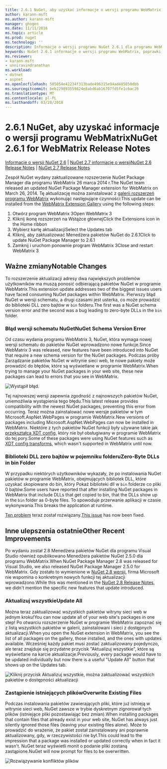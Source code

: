 ```yaml
---
title: 2.6.1 NuGet, aby uzyskać informacje o wersji programu WebMatrix | Dokumentacja firmy Microsoft
author: karann-msft
ms.author: karann-msft
manager: ghogen
ms.date: 11/11/2016
ms.topic: article
ms.prod: nuget
ms.technology: ''
description: Informacje o wersji programu NuGet 2.6.1 dla programu WebMatrix, w tym znanych problemów, poprawki, dodatkowe funkcje i dcr.
keywords: NuGet 2.6.1 informacje o wersji programu WebMatrix, poprawki, znanych problemów, nowe funkcje, dcr
ms.reviewer:
- karann-msft
- unniravindranathan
ms.workload:
- dotnet
- aspnet
ms.openlocfilehash: 505054e42234f313bade496315e94ad485050dbb
ms.sourcegitcommit: beb229893559824e8abd6ab16707fd5fe1c6ac26
ms.translationtype: MT
ms.contentlocale: pl-PL
ms.lasthandoff: 03/28/2018
---
```

# <a name="nuget-261-for-webmatrix-release-notes"></a><span data-ttu-id="a0338-104">2.6.1 NuGet, aby uzyskać informacje o wersji programu WebMatrix</span><span class="sxs-lookup"><span data-stu-id="a0338-104">NuGet 2.6.1 for WebMatrix Release Notes</span></span>

<span data-ttu-id="a0338-105">[Informacje o wersji NuGet 2.6](../release-notes/nuget-2.6.md) | [NuGet 2.7 informacje o wersji](../release-notes/nuget-2.7.md)</span><span class="sxs-lookup"><span data-stu-id="a0338-105">[NuGet 2.6 Release Notes](../release-notes/nuget-2.6.md) | [NuGet 2.7 Release Notes](../release-notes/nuget-2.7.md)</span></span>

<span data-ttu-id="a0338-106">Zespół NuGet wydany zaktualizowane rozszerzenie NuGet Package Manager dla programu WebMatrix 26 marca 2014 r.</span><span class="sxs-lookup"><span data-stu-id="a0338-106">The NuGet team released an updated NuGet Package Manager extension for WebMatrix on March 26, 2014.</span></span>  <span data-ttu-id="a0338-107">Tę aktualizację można zainstalować z [galerii rozszerzeń programu WebMatrix](https://blogs.iis.net/webmatrix/retiring-the-webmatrix-extensions-gallery) wykonując następujące czynności:</span><span class="sxs-lookup"><span data-stu-id="a0338-107">This update can be installed from the [WebMatrix Extension Gallery](https://blogs.iis.net/webmatrix/retiring-the-webmatrix-extensions-gallery) using the following steps:</span></span>

1. <span data-ttu-id="a0338-108">Otwórz program WebMatrix 3</span><span class="sxs-lookup"><span data-stu-id="a0338-108">Open WebMatrix 3</span></span>
1. <span data-ttu-id="a0338-109">Kliknij ikonę rozszerzeń na Wstążce głównej</span><span class="sxs-lookup"><span data-stu-id="a0338-109">Click the Extensions icon in the Home ribbon</span></span>
1. <span data-ttu-id="a0338-110">Wybierz kartę aktualizacji</span><span class="sxs-lookup"><span data-stu-id="a0338-110">Select the Updates tab</span></span>
1. <span data-ttu-id="a0338-111">Kliknij, aby zaktualizować Menedżera pakietów NuGet do 2.6.1</span><span class="sxs-lookup"><span data-stu-id="a0338-111">Click to update NuGet Package Manager to 2.6.1</span></span>
1. <span data-ttu-id="a0338-112">Zamknij i uruchom ponownie program WebMatrix 3</span><span class="sxs-lookup"><span data-stu-id="a0338-112">Close and restart WebMatrix 3</span></span>

## <a name="notable-changes"></a><span data-ttu-id="a0338-113">Ważne zmiany</span><span class="sxs-lookup"><span data-stu-id="a0338-113">Notable Changes</span></span>

<span data-ttu-id="a0338-114">To rozszerzenie aktualizacji adresy dwa największych problemów użytkowników ma muszą ponosić odbierającą pakietów NuGet w programie WebMatrix.</span><span class="sxs-lookup"><span data-stu-id="a0338-114">This extension update addresses two of the biggest issues users have faced consuming NuGet packages within WebMatrix.</span></span>  <span data-ttu-id="a0338-115">Pierwszy błąd NuGet w wersji schematu, a drugi czasami jest usterka, co może prowadzić do biblioteki DLL zero bajtów w `bin` folderu.</span><span class="sxs-lookup"><span data-stu-id="a0338-115">The first was a NuGet schema version error and the second was a bug leading to zero-byte DLLs in the `bin` folder.</span></span>

### <a name="nuget-schema-version-error"></a><span data-ttu-id="a0338-116">Błąd wersji schematu NuGet</span><span class="sxs-lookup"><span data-stu-id="a0338-116">NuGet Schema Version Error</span></span>

<span data-ttu-id="a0338-117">Od czasu wydania programu WebMatrix 3, NuGet, która wymaga nowej wersji schematu do pakietów NuGet wprowadzono nowe funkcje.</span><span class="sxs-lookup"><span data-stu-id="a0338-117">Since WebMatrix 3 was released, new features have been introduced into NuGet that require a new schema version for the NuGet packages.</span></span>  <span data-ttu-id="a0338-118">Podczas próby Zarządzanie pakietów NuGet w witrynie sieci web, te nowe pakiety może prowadzić do błędów, które są wyświetlane w programie WebMatrix.</span><span class="sxs-lookup"><span data-stu-id="a0338-118">When trying to manage your NuGet packages in your web site, these new packages can lead to errors that you see in WebMatrix.</span></span>

![Wystąpił błąd.](./media/NuGet-2.8/webmatrix-schema-version.png)

<span data-ttu-id="a0338-122">Tej najnowszej wersji zapewnia zgodność z najnowszych pakietów NuGet, uniemożliwia wystąpienia tego błędu.</span><span class="sxs-lookup"><span data-stu-id="a0338-122">This latest release provides compatibility with the newest NuGet packages, preventing this error from occurring.</span></span> <span data-ttu-id="a0338-123">Teraz można zainstalować nowe wersje pakietów w tym Microsoft.AspNet.WebPages w programie WebMatrix.</span><span class="sxs-lookup"><span data-stu-id="a0338-123">New versions of packages including Microsoft.AspNet.WebPages can now be installed in WebMatrix.</span></span>  <span data-ttu-id="a0338-124">Niektóre z tych pakietów NuGet funkcji były używane takie jak [przekształca XDT config](../release-notes/nuget-2.6.md#xdt), który nie był obsługiwany w programie WebMatrix do tej pory.</span><span class="sxs-lookup"><span data-stu-id="a0338-124">Some of these packages were using NuGet features such as [XDT config transforms](../release-notes/nuget-2.6.md#xdt), which wasn't supported in WebMatrix until now.</span></span>

### <a name="zero-byte-dlls-in-bin-folder"></a><span data-ttu-id="a0338-125">Biblioteki DLL zero bajtów w pojemniku folderu</span><span class="sxs-lookup"><span data-stu-id="a0338-125">Zero-Byte DLLs in bin Folder</span></span>

<span data-ttu-id="a0338-126">W przypadku niektórych użytkowników wykazały, że po instalowania NuGet pakietów w programie WebMatrix, obejmujących bibliotek DLL, które uzyskać skopiowane do bin, który Pokaż biblioteki dll w `bin` folderze co pliki 0 bajtów.</span><span class="sxs-lookup"><span data-stu-id="a0338-126">Some users have reported that after installing NuGet packages in WebMatrix that include DLLs that get copied to bin, that the DLLs show up in the `bin` folder as 0-byte files.</span></span>  <span data-ttu-id="a0338-127">To spowoduje przerwanie aplikacji w czasie wykonywania.</span><span class="sxs-lookup"><span data-stu-id="a0338-127">This breaks the application at runtime.</span></span>

<span data-ttu-id="a0338-128">[Ten problem](https://nuget.codeplex.com/workitem/4060) teraz został rozwiązany.</span><span class="sxs-lookup"><span data-stu-id="a0338-128">[This issue](https://nuget.codeplex.com/workitem/4060) has now been fixed.</span></span>

## <a name="other-recent-improvements"></a><span data-ttu-id="a0338-129">Inne ulepszenia ostatnie</span><span class="sxs-lookup"><span data-stu-id="a0338-129">Other Recent Improvements</span></span>

<span data-ttu-id="a0338-130">Po wydaniu został 2.8 Menedżera pakietów NuGet dla programu Visual Studio również opublikowano Menedżera pakietów NuGet 2.5.0 dla programu WebMatrix.</span><span class="sxs-lookup"><span data-stu-id="a0338-130">When NuGet Package Manager 2.8 was released for Visual Studio, we also released NuGet Package Manager 2.5.0 for WebMatrix.</span></span>  <span data-ttu-id="a0338-131">Gdy zostało to wymienione w [NuGet 2.8 wersji](../release-notes/nuget-2.8.md#webmatrix-nuget-client-updates), firma Microsoft nie wspomina o konkretnym nowych funkcji tej aktualizacji wprowadzono.</span><span class="sxs-lookup"><span data-stu-id="a0338-131">While this was mentioned in the [NuGet 2.8 Release Notes](../release-notes/nuget-2.8.md#webmatrix-nuget-client-updates), we didn't mention the specific new features that update introduced.</span></span>

### <a name="update-all"></a><span data-ttu-id="a0338-132">Aktualizuj wszystkie</span><span class="sxs-lookup"><span data-stu-id="a0338-132">Update All</span></span>

<span data-ttu-id="a0338-133">Można teraz zaktualizować wszystkich pakietów witryny sieci web w jednym kroku!</span><span class="sxs-lookup"><span data-stu-id="a0338-133">You can now update all of your web site's packages in one step!</span></span>  <span data-ttu-id="a0338-134">Po otwarciu rozszerzenie NuGet w programie WebMatrix zapoznać się z listą wszystkich pakietów w galerii, zainstalowani i sieci z dostępnych aktualizacji.</span><span class="sxs-lookup"><span data-stu-id="a0338-134">When you open the NuGet extension in WebMatrix, you see the list of all packages on the gallery, those installed, and the ones with updates available.</span></span>  <span data-ttu-id="a0338-135">Wcześniej każdy pakiet musi zostać zaktualizowany pojedynczo, ale teraz znajduje się przydatne przycisk "Aktualizuj wszystkie", które są wyświetlane na karcie aktualizacje.</span><span class="sxs-lookup"><span data-stu-id="a0338-135">Previously, every package would have to be updated individually but now there is a useful "Update All" button that shows up on the Updates tab.</span></span>

![Kliknij przycisk Aktualizuj wszystkie, można zaktualizować wszystkich pakietów o dostępności aktualizacji](./media/NuGet-2.8/webmatrix-update-all.png)

### <a name="overwrite-existing-files"></a><span data-ttu-id="a0338-137">Zastąpienie istniejących plików</span><span class="sxs-lookup"><span data-stu-id="a0338-137">Overwrite Existing Files</span></span>

<span data-ttu-id="a0338-138">Podczas instalowania pakietów zawierających pliki, które już istnieją w witrynie sieci web, NuGet zawsze w trybie dyskretnym zignorował tych plików (istniejące pliki pozostawiając bez zmian).</span><span class="sxs-lookup"><span data-stu-id="a0338-138">When installing packages that contain files that already exist in your web site, NuGet has always just silently ignored those files (leaving your existing files alone).</span></span>  <span data-ttu-id="a0338-139">Może to prowadzić do wrażenie, że pakiet został zainstalowany ani poprawnie aktualizowany, gdy, w rzeczywistości nie był.</span><span class="sxs-lookup"><span data-stu-id="a0338-139">This could lead to the impression that a package was installed or updated correctly when in fact it wasn't.</span></span>  <span data-ttu-id="a0338-140">NuGet teraz wyświetli monit o podanie pliki zostaną zastąpione.</span><span class="sxs-lookup"><span data-stu-id="a0338-140">NuGet will now prompt for files to be overwritten.</span></span>

![Rozwiązywanie konfliktów plików](./media/NuGet-2.8/webmatrix-overwrite-file.png)
